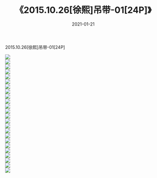 ﻿---
layout: post
title:  《2015.10.26[徐熙]吊带-01[24P]》
date:   2021-01-21
img: http://imgx.orgx.ga/漏D/2021/2015.10.26[徐熙]吊带-01[24P]/000.jpg
categories: [美女, 清纯, 唯美]
---

2015.10.26[徐熙]吊带-01[24P]

  ![](http://imgx.orgx.ga/漏D/2021/2015.10.26[徐熙]吊带-01[24P]/001.jpg) <br> ![](http://imgx.orgx.ga/漏D/2021/2015.10.26[徐熙]吊带-01[24P]/002.jpg) <br> ![](http://imgx.orgx.ga/漏D/2021/2015.10.26[徐熙]吊带-01[24P]/003.jpg) <br> ![](http://imgx.orgx.ga/漏D/2021/2015.10.26[徐熙]吊带-01[24P]/004.jpg) <br> ![](http://imgx.orgx.ga/漏D/2021/2015.10.26[徐熙]吊带-01[24P]/005.jpg) <br> ![](http://imgx.orgx.ga/漏D/2021/2015.10.26[徐熙]吊带-01[24P]/006.jpg) <br> ![](http://imgx.orgx.ga/漏D/2021/2015.10.26[徐熙]吊带-01[24P]/007.jpg) <br> ![](http://imgx.orgx.ga/漏D/2021/2015.10.26[徐熙]吊带-01[24P]/008.jpg) <br> ![](http://imgx.orgx.ga/漏D/2021/2015.10.26[徐熙]吊带-01[24P]/009.jpg) <br> ![](http://imgx.orgx.ga/漏D/2021/2015.10.26[徐熙]吊带-01[24P]/010.jpg) <br> ![](http://imgx.orgx.ga/漏D/2021/2015.10.26[徐熙]吊带-01[24P]/011.jpg) <br> ![](http://imgx.orgx.ga/漏D/2021/2015.10.26[徐熙]吊带-01[24P]/012.jpg) <br> ![](http://imgx.orgx.ga/漏D/2021/2015.10.26[徐熙]吊带-01[24P]/013.jpg) <br> ![](http://imgx.orgx.ga/漏D/2021/2015.10.26[徐熙]吊带-01[24P]/014.jpg) <br> ![](http://imgx.orgx.ga/漏D/2021/2015.10.26[徐熙]吊带-01[24P]/015.jpg) <br> ![](http://imgx.orgx.ga/漏D/2021/2015.10.26[徐熙]吊带-01[24P]/016.jpg) <br> ![](http://imgx.orgx.ga/漏D/2021/2015.10.26[徐熙]吊带-01[24P]/017.jpg) <br> ![](http://imgx.orgx.ga/漏D/2021/2015.10.26[徐熙]吊带-01[24P]/018.jpg) <br> ![](http://imgx.orgx.ga/漏D/2021/2015.10.26[徐熙]吊带-01[24P]/019.jpg) <br> ![](http://imgx.orgx.ga/漏D/2021/2015.10.26[徐熙]吊带-01[24P]/020.jpg) <br> ![](http://imgx.orgx.ga/漏D/2021/2015.10.26[徐熙]吊带-01[24P]/021.jpg) <br> ![](http://imgx.orgx.ga/漏D/2021/2015.10.26[徐熙]吊带-01[24P]/022.jpg) <br> ![](http://imgx.orgx.ga/漏D/2021/2015.10.26[徐熙]吊带-01[24P]/023.jpg) <br> ![](http://imgx.orgx.ga/漏D/2021/2015.10.26[徐熙]吊带-01[24P]/024.jpg) <br>